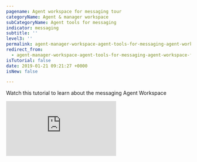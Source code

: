 ```yaml
---
pagename: Agent workspace for messaging tour
categoryName: Agent & manager workspace
subCategoryName: Agent tools for messaging
indicator: messaging
subtitle: ''
level3: ''
permalink: agent-manager-workspace-agent-tools-for-messaging-agent-workspace-for-messaging-agent-workspace-for-messaging-tour.html
redirect_from:
  - agent-manager-workspace-agent-tools-for-messaging-agent-workspace-for-messaging-tour.html
isTutorial: false
date: 2019-01-21 09:21:27 +0000
isNew: false

---
```

Watch this tutorial to learn about the messaging Agent Workspace

<iframe style="max-width: 750px;" src="https://player.vimeo.com/video/274932469" frameborder="0" webkitallowfullscreen mozallowfullscreen allowfullscreen></iframe>
